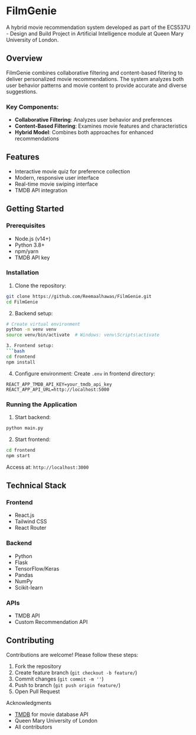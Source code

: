 
#  FilmGenie

A hybrid movie recommendation system developed as part of the ECS537U - Design and Build Project in Artificial Intelligence module at Queen Mary University of London.

## Overview

FilmGenie combines collaborative filtering and content-based filtering to deliver personalized movie recommendations. The system analyzes both user behavior patterns and movie content to provide accurate and diverse suggestions.

### Key Components:
- **Collaborative Filtering**: Analyzes user behavior and preferences
- **Content-Based Filtering**: Examines movie features and characteristics
- **Hybrid Model**: Combines both approaches for enhanced recommendations

##  Features

-  Interactive movie quiz for preference collection
-  Modern, responsive user interface
-  Real-time movie swiping interface
- TMDB API integration


##  Getting Started

### Prerequisites

- Node.js (v14+)
- Python 3.8+
- npm/yarn
- TMDB API key

### Installation

1. Clone the repository:
```bash
git clone https://github.com/Reemaalhawas/FilmGenie.git
cd FilmGenie
```

2. Backend setup:
```bash
# Create virtual environment
python -m venv venv
source venv/bin/activate  # Windows: venv\Scripts\activate

3. Frontend setup:
```bash
cd frontend
npm install
```

4. Configure environment:
Create `.env` in frontend directory:
```
REACT_APP_TMDB_API_KEY=your_tmdb_api_key
REACT_APP_API_URL=http://localhost:5000
```

### Running the Application

1. Start backend:
```bash
python main.py
```

2. Start frontend:
```bash
cd frontend
npm start
```

Access at: `http://localhost:3000`

## Technical Stack

### Frontend
- React.js
- Tailwind CSS
- React Router


### Backend
- Python
- Flask
- TensorFlow/Keras
- Pandas
- NumPy
- Scikit-learn

### APIs
- TMDB API
- Custom Recommendation API


##  Contributing

Contributions are welcome! Please follow these steps:

1. Fork the repository
2. Create feature branch (`git checkout -b feature/`)
3. Commit changes (`git commit -m ''`)
4. Push to branch (`git push origin feature/`)
5. Open Pull Request



Acknowledgments

- [TMDB](https://www.themoviedb.org/) for movie database API
- Queen Mary University of London
- All contributors


